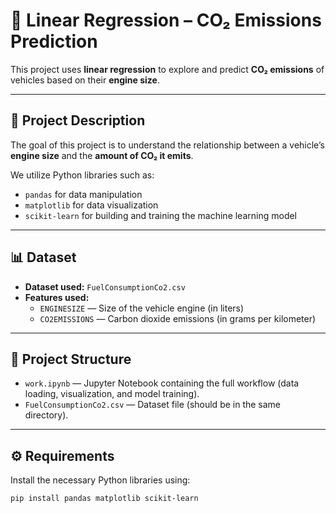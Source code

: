 # 🚗 Linear Regression – CO₂ Emissions Prediction

This project uses **linear regression** to explore and predict **CO₂ emissions** of vehicles based on their **engine size**.

---

## 📘 Project Description

The goal of this project is to understand the relationship between a vehicle’s **engine size** and the **amount of CO₂ it emits**.  

We utilize Python libraries such as:
- `pandas` for data manipulation
- `matplotlib` for data visualization
- `scikit-learn` for building and training the machine learning model

---

## 📊 Dataset

- **Dataset used:** `FuelConsumptionCo2.csv`
- **Features used:**
  - `ENGINESIZE` — Size of the vehicle engine (in liters)
  - `CO2EMISSIONS` — Carbon dioxide emissions (in grams per kilometer)

---

## 🧱 Project Structure

- `work.ipynb` — Jupyter Notebook containing the full workflow (data loading, visualization, and model training).
- `FuelConsumptionCo2.csv` — Dataset file (should be in the same directory).

---

## ⚙️ Requirements

Install the necessary Python libraries using:

```bash
pip install pandas matplotlib scikit-learn
